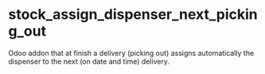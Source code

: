 # stock_assign_dispenser_next_picking_out
Odoo addon that at finish a delivery (picking out) assigns automatically the dispenser to the next (on date and time) delivery.
